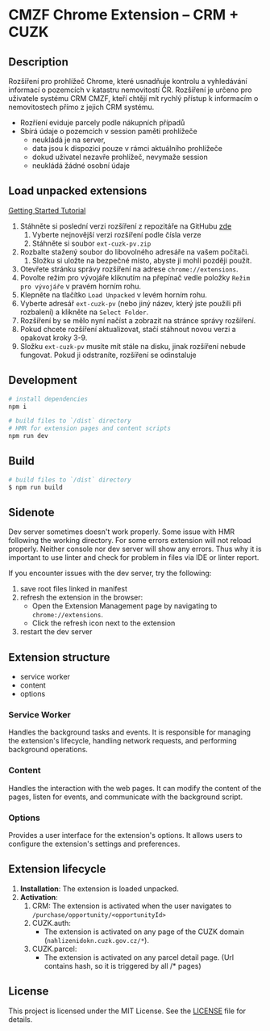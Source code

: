 # CMZF Chrome Extension – CRM + CUZK

## Description
Rozšíření pro prohlížeč Chrome, které usnadňuje kontrolu a vyhledávání informací o pozemcích v katastru nemovitostí ČR. Rozšíření je určeno pro uživatele systému CRM CMZF, kteří chtějí mít rychlý přístup k informacím o nemovitostech přímo z jejich CRM systému.
- Rozříení eviduje parcely podle nákupních případů
- Sbírá údaje o pozemcích v session paměti prohlížeče
    - neukládá je na server,
    - data jsou k dispozici pouze v rámci aktuálního prohlížeče
    - dokud uživatel nezavře prohlížeč, nevymaže session
    - neukládá žádné osobní údaje

## Load unpacked extensions

[Getting Started Tutorial](https://developer.chrome.com/docs/extensions/get-started/tutorial/hello-world#load-unpacked)


1. Stáhněte si poslední verzi rozšíření z repozitáře na GitHubu [zde](https://github.com/jjanousek-farmito/ext-cuzk-parcels/releases)
    1. Vyberte nejnovější verzi rozšíření podle čísla verze
    2. Stáhněte si soubor `ext-cuzk-pv.zip`
3. Rozbalte stažený soubor do libovolného adresáře na vašem počítači.
    1. Složku si uložte na bezpečné místo, abyste ji mohli později použít.
5. Otevřete stránku správy rozšíření na adrese `chrome://extensions`.
6. Povolte režim pro vývojáře kliknutím na přepínač vedle položky `Režim pro vývojáře` v pravém horním rohu.
7. Klepněte na tlačítko `Load Unpacked` v levém horním rohu.
8. Vyberte adresář `ext-cuzk-pv` (nebo jiný název, který jste použili při rozbalení) a klikněte na `Select Folder`.
9. Rozšíření by se mělo nyní načíst a zobrazit na stránce správy rozšíření.
10. Pokud chcete rozšíření aktualizovat, stačí stáhnout novou verzi a opakovat kroky 3-9.
11. Složku `ext-cuzk-pv` musíte mít stále na disku, jinak rozšíření nebude fungovat. Pokud ji odstraníte, rozšíření se odinstaluje

## Development

```bash
# install dependencies
npm i

# build files to `/dist` directory
# HMR for extension pages and content scripts
npm run dev
```

## Build

```bash
# build files to `/dist` directory
$ npm run build
```

## Sidenote

Dev server sometimes doesn't work properly. Some issue with HMR following the working directory. For some errors extension will not reload properly. Neither console nor dev server will show any errors. Thus why it is important to use linter and check for problem in files via IDE or linter report.

If you encounter issues with the dev server, try the following:
1. save root files linked in manifest
2. refresh the extension in the browser:
   - Open the Extension Management page by navigating to `chrome://extensions`.
   - Click the refresh icon next to the extension
3. restart the dev server

## Extension structure

- service worker
- content
- options


### Service Worker
Handles the background tasks and events. It is responsible for managing the extension's lifecycle, handling network requests, and performing background operations.

### Content
Handles the interaction with the web pages. It can modify the content of the pages, listen for events, and communicate with the background script.

### Options
Provides a user interface for the extension's options. It allows users to configure the extension's settings and preferences.

## Extension lifecycle

1. **Installation**: The extension is loaded unpacked.
2. **Activation**:
    1. CRM: The extension is activated when the user navigates to `/purchase/opportunity/<opportunityId>`
    2. CUZK.auth:
        - The extension is activated on any page of the CUZK domain (`nahlizenidokn.cuzk.gov.cz/*`).
    1. CUZK.parcel:
        - The extension is activated on any parcel detail page. (Url contains hash, so it is triggered by all /* pages)

## License
This project is licensed under the MIT License. See the [LICENSE](LICENSE) file for details.